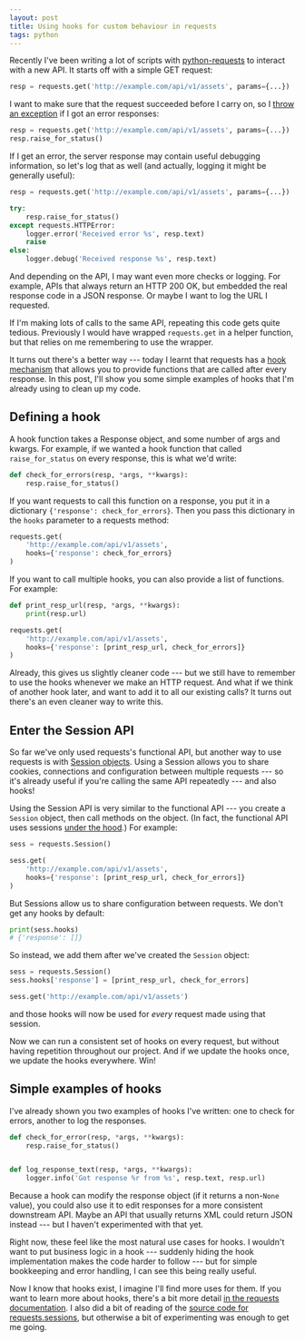 ```yaml
---
layout: post
title: Using hooks for custom behaviour in requests
tags: python
---
```


Recently I've been writing a lot of scripts with [python-requests][requests] to interact with a new API.
It starts off with a simple GET request:

```python
resp = requests.get('http://example.com/api/v1/assets', params={...})
```

I want to make sure that the request succeeded before I carry on, so I [throw an exception][raise_for_status] if I got an error responses:

```python
resp = requests.get('http://example.com/api/v1/assets', params={...})
resp.raise_for_status()
```

If I get an error, the server response may contain useful debugging information, so let's log that as well (and actually, logging it might be generally useful):

```python
resp = requests.get('http://example.com/api/v1/assets', params={...})

try:
    resp.raise_for_status()
except requests.HTTPError:
    logger.error('Received error %s', resp.text)
    raise
else:
    logger.debug('Received response %s', resp.text)
```

And depending on the API, I may want even more checks or logging.
For example, APIs that always return an HTTP 200 OK, but embedded the real response code in a JSON response.
Or maybe I want to log the URL I requested.

If I'm making lots of calls to the same API, repeating this code gets quite tedious.
Previously I would have wrapped `requests.get` in a helper function, but that relies on me remembering to use the wrapper.

It turns out there's a better way --- today I learnt that requests has a [hook mechanism][hooks] that allows you to provide functions that are called after every response.
In this post, I'll show you some simple examples of hooks that I'm already using to clean up my code.

[requests]: http://docs.python-requests.org/en/master/
[raise_for_status]: http://docs.python-requests.org/en/master/api/#requests.Response.raise_for_status
[hooks]: http://docs.python-requests.org/en/master/user/advanced/#event-hooks

<!-- summary -->

## Defining a hook

A hook function takes a Response object, and some number of args and kwargs.
For example, if we wanted a hook function that called `raise_for_status` on every response, this is what we'd write:

```python
def check_for_errors(resp, *args, **kwargs):
    resp.raise_for_status()
```

If you want requests to call this function on a response, you put it in a dictionary `{'response': check_for_errors}`.
Then you pass this dictionary in the `hooks` parameter to a requests method:

```python
requests.get(
    'http://example.com/api/v1/assets',
    hooks={'response': check_for_errors}
)
```

If you want to call multiple hooks, you can also provide a list of functions.
For example:

```python
def print_resp_url(resp, *args, **kwargs):
    print(resp.url)

requests.get(
    'http://example.com/api/v1/assets',
    hooks={'response': [print_resp_url, check_for_errors]}
)
```

Already, this gives us slightly cleaner code --- but we still have to remember to use the hooks whenever we make an HTTP request.
And what if we think of another hook later, and want to add it to all our existing calls?
It turns out there's an even cleaner way to write this.

## Enter the Session API

So far we've only used requests's functional API, but another way to use requests is with [Session objects][sessions].
Using a Session allows you to share cookies, connections and configuration between multiple requests --- so it's already useful if you're calling the same API repeatedly --- and also hooks!

Using the Session API is very similar to the functional API --- you create a `Session` object, then call methods on the object.
(In fact, the functional API uses sessions [under the hood][hood].)
For example:

```python
sess = requests.Session()

sess.get(
    'http://example.com/api/v1/assets',
    hooks={'response': [print_resp_url, check_for_errors]}
)
```

But Sessions allow us to share configuration between requests.
We don't get any hooks by default:

```python
print(sess.hooks)
# {'response': []}
```

So instead, we add them after we've created the `Session` object:

```python
sess = requests.Session()
sess.hooks['response'] = [print_resp_url, check_for_errors]

sess.get('http://example.com/api/v1/assets')
```

and those hooks will now be used for *every* request made using that session.

Now we can run a consistent set of hooks on every request, but without having repetition throughout our project.
And if we update the hooks once, we update the hooks everywhere.
Win!

[sessions]: http://docs.python-requests.org/en/master/user/advanced/#session-objects
[hood]: https://github.com/requests/requests/blob/22d12b0501fa633b80bcda303a718696e408ebfb/requests/api.py#L57-L58

## Simple examples of hooks

I've already shown you two examples of hooks I've written: one to check for errors, another to log the responses.

```python
def check_for_error(resp, *args, **kwargs):
    resp.raise_for_status()


def log_response_text(resp, *args, **kwargs):
    logger.info('Got response %r from %s', resp.text, resp.url)
```

Because a hook can modify the response object (if it returns a non-`None` value), you could also use it to edit responses for a more consistent downstream API.
Maybe an API that usually returns XML could return JSON instead --- but I haven't experimented with that yet.

Right now, these feel like the most natural use cases for hooks.
I wouldn't want to put business logic in a hook --- suddenly hiding the hook implementation makes the code harder to follow --- but for simple bookkeeping and error handling, I can see this being really useful.

Now I know that hooks exist, I imagine I'll find more uses for them.
If you want to learn more about hooks, there's a bit more detail [in the requests documentation][docs].
I also did a bit of reading of the [source code for requests.sessions][src], but otherwise a bit of experimenting was enough to get me going.

[docs]: http://docs.python-requests.org/en/master/user/advanced/#event-hooks
[src]: http://docs.python-requests.org/en/master/_modules/requests/sessions/?highlight=hooks

<!-- ## Other hook points?

In early versions of requests, you could also fire hooks before the Request object was sent --- `pre_request` and `pre_send` hooks, for example.
These all got removed [in version 1.0][v1], and haven't come back.

[v1]: http://docs.python-requests.org/en/latest/community/updates/#id71 -->
